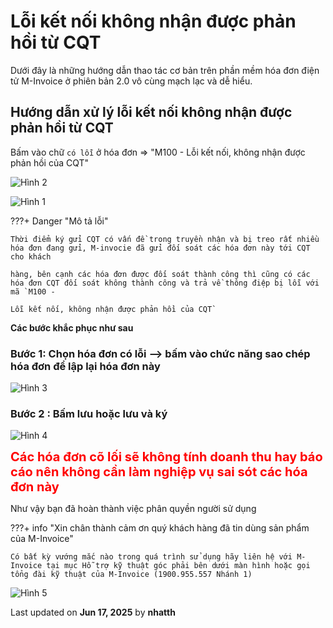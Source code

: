 # **Lỗi kết nối không nhận được phản hồi từ CQT**

Dưới đây là những hướng dẫn thao tác cơ bản trên phần mềm hóa đơn điện tử M-Invoice ở phiên bản 2.0 vô cùng mạch lạc và dễ hiểu.

## **Hướng dẫn xử lý lỗi kết nối không nhận được phản hồi từ CQT**

Bấm vào chữ `có lỗi` ở hóa đơn => "M100 - Lỗi kết nối, không nhận được phản hồi của CQT"

![Hình 2](../assets/images/invoice2/loi-truyen-nhan_2.png)

![Hình 1](../assets/images/invoice2/loi-truyen-nhan_1.png)

???+ Danger "Mô tả lỗi"

    Thời điểm ký gửi CQT có vấn đề trong truyền nhận và bị treo rất nhiều hóa đơn đang gửi, M-invocie đã gửi đối soát các hóa đơn này tới CQT cho khách

    hàng, bên cạnh các hóa đơn được đối soát thành công thì cũng có các hóa đơn CQT đối soát không thành công và trả về thông điệp bị lỗi với mã `M100 -

    Lỗi kết nối, không nhận được phản hồi của CQT`

**Các bước khắc phục như sau**

### **Bước 1: Chọn hóa đơn có lỗi --> bấm vào chức năng sao chép hóa đơn để lập lại hóa đơn này**

![Hình 3](../assets/images/invoice2/loi-truyen-nhan_3.png)

### **Bước 2 : Bấm lưu hoặc lưu và ký**

![Hình 4](../assets/images/invoice2/loi-truyen-nhan_4.png)

<span style="color: red; font-size: 20px;font-weight: bold;">Các hóa đơn cõ lối sẽ không tính doanh thu hay báo cáo nên không cần làm nghiệp vụ sai sót các hóa đơn này</span>

Như vậy bạn đã hoàn thành việc phân quyền người sử dụng

???+ info "Xin chân thành cảm ơn quý khách hàng đã tin dùng sản phẩm của M-Invoice"

    Có bất kỳ vướng mắc nào trong quá trình sử dụng hãy liên hệ với M-Invoice tại mục Hỗ trợ kỹ thuật góc phải bên dưới màn hình hoặc gọi tổng đài kỹ thuật của M-Invoice (1900.955.557 Nhánh 1)

![Hình 5](../assets/images/invoice2/hotro.png)

<div class="last-updated">Last updated on <strong>Jun 17, 2025</strong> by <strong>nhatth</strong></div>
